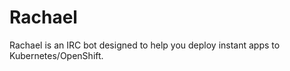 Rachael
=======

Rachael is an IRC bot designed to help you deploy instant apps to Kubernetes/OpenShift.
